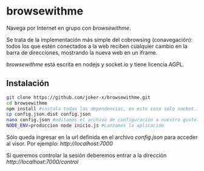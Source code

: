 # browsewithme

Navega por Internet en grupo con *browsewithme*.

Se trata de la implementación más simple del cobrowsing (conavegación):
todos los que estén conectados a la web reciben cualquier cambio en la barra
de direcciones, mostrando la nueva web en un iframe.

*browsewithme* está escrita en nodejs y socket.io y tiene licencia AGPL.

## Instalación
```bash
git clone https://github.com/joker-x/browsewithme.git
cd browsewithme
npm install #instala todas las dependencias, en este caso sólo socket.io
cp config.json.dist config.json
nano config.json #editamos el archivo de configuración a nuestro gusto
NODE_ENV=produccion node inicio.js #Lanzamos la aplicación
```
Sólo queda ingresar en la url definida en el archivo *config.json* para acceder al visor.
Por ejemplo: *http://localhost:7000*

Si queremos controlar la sesión deberemos entrar a la dirección *http://localhost:7000/control*

